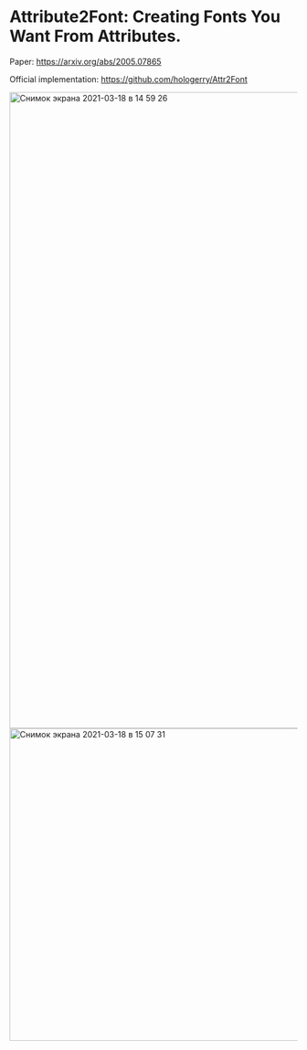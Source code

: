 # Attribute2Font: Creating Fonts You Want From Attributes.
Paper: https://arxiv.org/abs/2005.07865

Official implementation: https://github.com/hologerry/Attr2Font

<img width="1114" alt="Снимок экрана 2021-03-18 в 14 59 26" src="https://user-images.githubusercontent.com/26070139/111694541-10bde980-8843-11eb-86ec-8da4eac99701.png">
<img width="547" alt="Снимок экрана 2021-03-18 в 15 07 31" src="https://user-images.githubusercontent.com/26070139/111694550-11ef1680-8843-11eb-9337-dfaef2f31b32.png">
